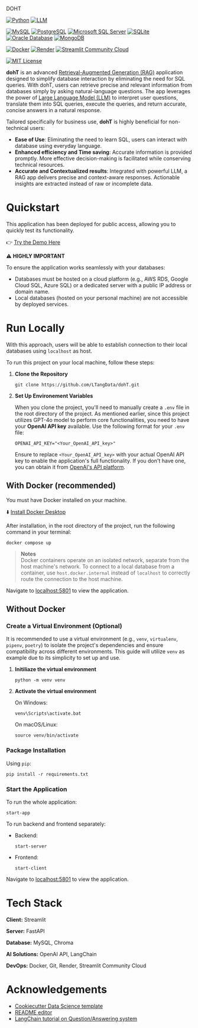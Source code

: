 
DOHT

[//]: # (Core dependencies)
[![Python](https://img.shields.io/badge/python-3.12.8-ffde57?style=flat&logo=python&logoColor=4584b6&logoSize=auto)](https://www.python.org/downloads/release/python-3128/)
[![LLM](https://img.shields.io/badge/LLM-GPT--4o-412991?style=flat)](https://platform.openai.com/docs/models)

[//]: # (DBMS available)
[![MySQL](https://img.shields.io/badge/MySQL-available-darkgreen?style=flat&logo=mysql&logoColor=F29111&logoSize=auto)](https://www.mysql.com/)
[![PostgreSQL](https://img.shields.io/badge/PostgreSQL-developing-blue?style=flat&logo=postgresql&logoColor=008bb9&logoSize=auto)](https://www.postgresql.org/)
[![Microsoft SQL Server](https://img.shields.io/badge/SQL%20Server-developing-blue?style=flat)](https://www.microsoft.com/en-ca/sql-server/sql-server-downloads)
[![SQLite](https://img.shields.io/badge/SQLite-developing-blue?style=flat&logo=sqlite&logoColor=5db1e4&logoSize=auto)](https://www.sqlite.org/)
[![Oracle Database](https://img.shields.io/badge/Oracle%20Database-unavailable-red?style=flat)]()
[![MongoDB](https://img.shields.io/badge/MongoDB-developing-blue?style=flat&logo=mongodb&logoColor=3FA037&logoSize=auto)](https://www.mongodb.com/)

[//]: # (Deployment)
[![Docker](https://img.shields.io/badge/Docker-deployed-darkgreen?style=flat&logo=docker&logoColor=0db7ed&logoSize=auto)](https://www.docker.com/)
[![Render](https://img.shields.io/badge/Render-deployed-darkgreen?style=flat&logo=render&logoColor=white&logoSize=auto)](https://render.com/)
[![Streamlit Community Cloud](https://img.shields.io/badge/Streamlit%20Community%20Cloud-deployed-darkgreen?style=flat&logo=streamlit&logoColor=FF4B4B&logoSize=auto)](https://streamlit.io/cloud)

[//]: # (Licenses)
[![MIT License](https://img.shields.io/badge/License-MIT-green.svg?style=flat)](https://github.com/LTangData/GROQ/blob/main/LICENSE.md)

**dohT** is an advanced [Retrieval-Augmented Generation (RAG)](https://www.databricks.com/glossary/retrieval-augmented-generation-rag) application designed to simplify database interaction by eliminating the need for SQL queries. With dohT, users can retrieve precise and relevant information from databases simply by asking natural-language questions. The app leverages the power of [Large Language Model (LLM)](https://aws.amazon.com/what-is/large-language-model/) to interpret user questions, translate them into SQL queries, execute the queries, and return accurate, concise answers in a natural response.

Tailored specifically for business use, **dohT** is highly beneficial for non-technical users:

- **Ease of Use**: Eliminating the need to learn SQL, users can interact with database using everyday language.
- **Enhanced efficiency and Time saving**: Accurate information is provided promptly. More effective decision-making is facilitated while conserving technical resources.
- **Accurate and Contextualized results**: Integrated with powerful LLM, a RAG app delivers precise and context-aware responses. Actionable insights are extracted instead of raw or incomplete data.

# Quickstart

This application has been deployed for public access, allowing you to quickly test its functionality.

👉 [Try the Demo Here](https://ltang-doht.streamlit.app/)

⚠️ **HIGHLY IMPORTANT**

To ensure the application works seamlessly with your databases:

- Databases must be hosted on a cloud platform (e.g., AWS RDS, Google Cloud SQL, Azure SQL) or a dedicated server with a public IP address or domain name.
- Local databases (hosted on your personal machine) are not accessible by deployed services.

# Run Locally

With this approach, users will be able to establish connection to their local databases using `localhost` as host.

To run this project on your local machine, follow these steps:

1. **Clone the Repository**

    ```
    git clone https://github.com/LTangData/dohT.git
    ```

2. **Set Up Environement Variables**

    When you clone the project, you'll need to manually create a `.env` file in the root directory of the project. As mentioned earlier, since this project utilizes GPT-4o model to perform core functionalities, you need to have your **OpenAI API key** available. Use the following format for your `.env` file:

    ```.env
    OPENAI_API_KEY="<Your_OpenAI_API_key>"
    ```

    Ensure to replace `<Your_OpenAI_API_key>` with your actual OpenAI API key to enable the application's full functionality. If you don't have one, you can obtain it from [OpenAI's API platform](https://platform.openai.com/api-keys).

## With Docker (recommended)

You must have Docker installed on your machine.

⬇️ [Install Docker Desktop](https://docs.docker.com/get-docker/)

After installation, in the root directory of the project, run the following command in your terminal:

```
docker compose up
```

> **Notes** <br>
> Docker containers operate on an isolated network, separate from the host machine's network. To connect to a local database from a container, use `host.docker.internal` instead of `localhost` to correctly route the connection to the host machine. 

Navigate to [localhost:5801](http://localhost:8501/) to view the application.

## Without Docker

### Create a Virtual Environment (Optional)

It is recommended to use a virtual environment (e.g., `venv`, `virtualenv`, `pipenv`, `poetry`) to isolate the project's dependencies and ensure compatibility across different environments. This guide will utilize `venv` as example due to its simplicity to set up and use.

1. **Initiliaze the virtual environment**

    ```
    python -m venv venv
    ```

2. **Activate the virtual environment**

    On Windows:

    ```
    venv\Scripts\activate.bat
    ```

    On macOS/Linux:

    ```
    source venv/bin/activate
    ```

### Package Installation

Using `pip`:

```
pip install -r requirements.txt
```

### Start the Application

To run the whole application:

```
start-app
```

To run backend and frontend separately:

- Backend:

    ```
    start-server
    ```

- Frontend:

    ```
    start-client
    ```

Navigate to [localhost:5801](http://localhost:8501/) to view the application.
# Tech Stack

**Client:** Streamlit

**Server:** FastAPI

**Database:** MySQL, Chroma

**AI Solutions:** OpenAI API, LangChain

**DevOps:** Docker, Git, Render, Streamlit Community Cloud

# Acknowledgements

 - [Cookiecutter Data Science template](https://cookiecutter-data-science.drivendata.org/)
 - [README editor](https://readme.so/)
 - [LangChain tutorial on Question/Answering system](https://python.langchain.com/docs/tutorials/sql_qa/)

